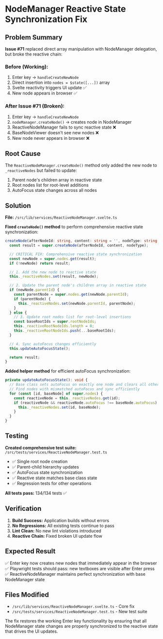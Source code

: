 # NodeManager Reactive State Synchronization Fix

## Problem Summary

**Issue #71** replaced direct array manipulation with NodeManager delegation, but broke the reactive chain:

### Before (Working):

1. Enter key → `handleCreateNewNode`
2. Direct insertion into `nodes = $state([...])` array
3. Svelte reactivity triggers UI update ✅
4. New node appears in browser ✅

### After Issue #71 (Broken):

1. Enter key → `handleCreateNewNode`
2. `nodeManager.createNode()` → creates node in NodeManager
3. ReactiveNodeManager fails to sync reactive state ❌
4. BaseNodeViewer doesn't see new nodes ❌
5. New node never appears in browser ❌

## Root Cause

The `ReactiveNodeManager.createNode()` method only added the new node to `_reactiveNodes` but failed to update:

1. Parent node's children array in reactive state
2. Root nodes list for root-level additions
3. AutoFocus state changes across all nodes

## Solution

**File:** `/src/lib/services/ReactiveNodeManager.svelte.ts`

**Fixed `createNode()` method** to perform comprehensive reactive state synchronization:

```typescript
createNode(afterNodeId: string, content: string = '', nodeType: string = 'text'): string {
  const result = super.createNode(afterNodeId, content, nodeType);

  // CRITICAL FIX: Comprehensive reactive state synchronization
  const newNode = super.nodes.get(result);
  if (!newNode) return result;

  // 1. Add the new node to reactive state
  this._reactiveNodes.set(result, newNode);

  // 2. Update the parent node's children array in reactive state
  if (newNode.parentId) {
    const parentNode = super.nodes.get(newNode.parentId);
    if (parentNode) {
      this._reactiveNodes.set(newNode.parentId, parentNode);
    }
  } else {
    // 3. Update root nodes list for root-level insertions
    const baseRootIds = super.rootNodeIds;
    this._reactiveRootNodeIds.length = 0;
    this._reactiveRootNodeIds.push(...baseRootIds);
  }

  // 4. Sync autoFocus changes efficiently
  this.updateAutoFocusState();

  return result;
}
```

**Added helper method** for efficient autoFocus synchronization:

```typescript
private updateAutoFocusState(): void {
  // Base class sets autoFocus on exactly one node and clears all others
  // Find nodes with mismatched autoFocus and sync efficiently
  for (const [id, baseNode] of super.nodes) {
    const reactiveNode = this._reactiveNodes.get(id);
    if (reactiveNode && reactiveNode.autoFocus !== baseNode.autoFocus) {
      this._reactiveNodes.set(id, baseNode);
    }
  }
}
```

## Testing

**Created comprehensive test suite:** `/src/tests/services/ReactiveNodeManager.test.ts`

- ✅ Single root node creation
- ✅ Parent-child hierarchy updates
- ✅ AutoFocus state synchronization
- ✅ Reactive state matches base class state
- ✅ Regression tests for other operations

**All tests pass:** 134/134 tests ✅

## Verification

1. **Build Success:** Application builds without errors
2. **No Regressions:** All existing tests continue to pass
3. **Lint Clean:** No new lint violations introduced
4. **Reactive Chain:** Fixed broken UI update flow

## Expected Result

✅ Enter key now creates new nodes that immediately appear in the browser  
✅ Playwright tests should pass: new textboxes are visible after Enter press  
✅ ReactiveNodeManager maintains perfect synchronization with base NodeManager state

## Files Modified

- `/src/lib/services/ReactiveNodeManager.svelte.ts` - Core fix
- `/src/tests/services/ReactiveNodeManager.test.ts` - New test suite

The fix restores the working Enter key functionality by ensuring that all NodeManager state changes are properly synchronized to the reactive state that drives the UI updates.
